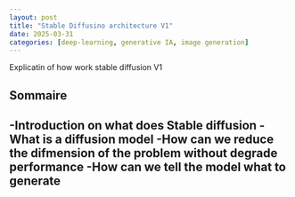 ```yaml
---
layout: post
title: "Stable Diffusino architecture V1"
date: 2025-03-31
categories: [deep-learning, generative IA, image generation]
---
```


Explicatin of how work stable diffusion V1



## Sommaire

-Introduction on what does Stable diffusion
-What is  a diffusion model
-How can we reduce the difmension of the problem without degrade performance
-How can we tell the model what to generate
-
